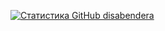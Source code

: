 [![Статистика GitHub disabendera](https://github-readme-stats.vercel.app/api?username=disabendera&show_icons=true&count_private=true&theme=radical)](https://github.com/anuraghazra/github-readme-stats)

